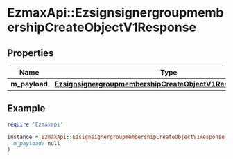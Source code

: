 # EzmaxApi::EzsignsignergroupmembershipCreateObjectV1Response

## Properties

| Name | Type | Description | Notes |
| ---- | ---- | ----------- | ----- |
| **m_payload** | [**EzsignsignergroupmembershipCreateObjectV1ResponseMPayload**](EzsignsignergroupmembershipCreateObjectV1ResponseMPayload.md) |  |  |

## Example

```ruby
require 'Ezmaxapi'

instance = EzmaxApi::EzsignsignergroupmembershipCreateObjectV1Response.new(
  m_payload: null
)
```

